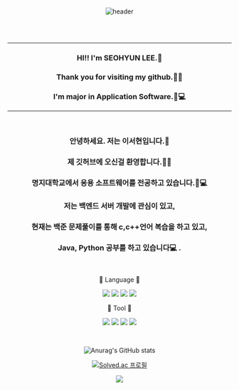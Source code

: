<br/>
<div align=center> 

![header](https://capsule-render.vercel.app/api?type=wave&color=E6E6FA&height=300&section=header&text=🐰SEOHYUN🐰%20&fontSize=90&fontColor=778899)

</div><br/>
<br/>

---
<div align=center> 
  
### HI!! I'm SEOHYUN LEE.🐰
  
### Thank you for visiting my github.🧸🎀
  
### I'm major in Application Software.🏫💻
 
</div>

---

<br/>
<div align=center>
  
### 안녕하세요. 저는 이서현입니다.🐰
  
### 제 깃허브에 오신걸 환영합니다.🧸🎀
  
### 명지대학교에서 응용 소프트웨어를 전공하고 있습니다.🏫💻
  
### 저는 백엔드 서버 개발에 관심이 있고, 
  
### 현재는 백준 문제풀이를 통해 c,c++언어 복습을 하고 있고, 
  
### Java, Python 공부를 하고 있습니다💻 .
  
</div>
<br/>

<div align=center>
  
  
📝 Language 📝

<img src="https://img.shields.io/badge/C-A8B9CC?style=flat-square&logo=c&logoColor=white"/> <img src="https://img.shields.io/badge/C++-00599C?style=flat-square&logo=cplusplus&logoColor=white"/> <img src="https://img.shields.io/badge/python-3776AB?style=flat-square&logo=python&logoColor=white"/> <img src="https://img.shields.io/badge/Java-007396?style=flat&logo=OpenJDK&logoColor=white"/>
  
🔨 Tool 🔨
  
<img src="https://img.shields.io/badge/GitHub-181717?style=flat-square&logo=GitHub&logoColor=white"/> <img src="https://img.shields.io/badge/Visual Studio-5C2D91?style=flat-square&logo=Visual Studio&logoColor=white"/> <img src="https://img.shields.io/badge/Eclipse IDE-2C2255?style=flat-square&logo=Eclipse IDE&logoColor=white"/> <img src="https://img.shields.io/badge/Visual Studio Code-007ACC?style=flat-square&logo=Visual Studio Code&logoColor=white"/>

 <br/>
 
![Anurag's GitHub stats](https://github-readme-stats.vercel.app/api?username=eeeseohyun&show_icons=true&theme=dracula)
  
  
[![Solved.ac 프로필](http://mazassumnida.wtf/api/v2/generate_badge?boj=seohyun615)](https://solved.ac/seohyun615)

<img src="http://mazandi.herokuapp.com/api?handle=seohyun615&theme=warm"/>

 </div>

